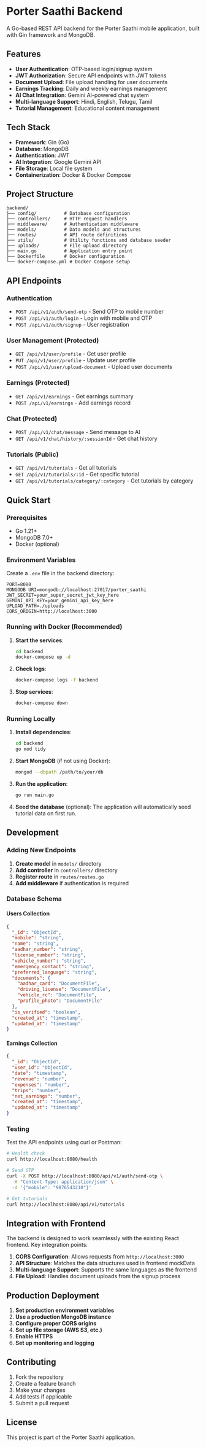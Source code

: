 # Porter Saathi Backend

A Go-based REST API backend for the Porter Saathi mobile application, built with Gin framework and MongoDB.

## Features

- **User Authentication**: OTP-based login/signup system
- **JWT Authorization**: Secure API endpoints with JWT tokens
- **Document Upload**: File upload handling for user documents
- **Earnings Tracking**: Daily and weekly earnings management
- **AI Chat Integration**: Gemini AI-powered chat system
- **Multi-language Support**: Hindi, English, Telugu, Tamil
- **Tutorial Management**: Educational content management

## Tech Stack

- **Framework**: Gin (Go)
- **Database**: MongoDB
- **Authentication**: JWT
- **AI Integration**: Google Gemini API
- **File Storage**: Local file system
- **Containerization**: Docker & Docker Compose

## Project Structure

```
backend/
├── config/          # Database configuration
├── controllers/     # HTTP request handlers
├── middleware/      # Authentication middleware
├── models/          # Data models and structures
├── routes/          # API route definitions
├── utils/           # Utility functions and database seeder
├── uploads/         # File upload directory
├── main.go          # Application entry point
├── Dockerfile       # Docker configuration
└── docker-compose.yml # Docker Compose setup
```

## API Endpoints

### Authentication
- `POST /api/v1/auth/send-otp` - Send OTP to mobile number
- `POST /api/v1/auth/login` - Login with mobile and OTP
- `POST /api/v1/auth/signup` - User registration

### User Management (Protected)
- `GET /api/v1/user/profile` - Get user profile
- `PUT /api/v1/user/profile` - Update user profile
- `POST /api/v1/user/upload-document` - Upload user documents

### Earnings (Protected)
- `GET /api/v1/earnings` - Get earnings summary
- `POST /api/v1/earnings` - Add earnings record

### Chat (Protected)
- `POST /api/v1/chat/message` - Send message to AI
- `GET /api/v1/chat/history/:sessionId` - Get chat history

### Tutorials (Public)
- `GET /api/v1/tutorials` - Get all tutorials
- `GET /api/v1/tutorials/:id` - Get specific tutorial
- `GET /api/v1/tutorials/category/:category` - Get tutorials by category

## Quick Start

### Prerequisites
- Go 1.21+
- MongoDB 7.0+
- Docker (optional)

### Environment Variables
Create a `.env` file in the backend directory:

```env
PORT=8080
MONGODB_URI=mongodb://localhost:27017/porter_saathi
JWT_SECRET=your_super_secret_jwt_key_here
GEMINI_API_KEY=your_gemini_api_key_here
UPLOAD_PATH=./uploads
CORS_ORIGIN=http://localhost:3000
```

### Running with Docker (Recommended)

1. **Start the services**:
   ```bash
   cd backend
   docker-compose up -d
   ```

2. **Check logs**:
   ```bash
   docker-compose logs -f backend
   ```

3. **Stop services**:
   ```bash
   docker-compose down
   ```

### Running Locally

1. **Install dependencies**:
   ```bash
   cd backend
   go mod tidy
   ```

2. **Start MongoDB** (if not using Docker):
   ```bash
   mongod --dbpath /path/to/your/db
   ```

3. **Run the application**:
   ```bash
   go run main.go
   ```

4. **Seed the database** (optional):
   The application will automatically seed tutorial data on first run.

## Development

### Adding New Endpoints

1. **Create model** in `models/` directory
2. **Add controller** in `controllers/` directory
3. **Register route** in `routes/routes.go`
4. **Add middleware** if authentication is required

### Database Schema

#### Users Collection
```json
{
  "_id": "ObjectId",
  "mobile": "string",
  "name": "string",
  "aadhar_number": "string",
  "license_number": "string",
  "vehicle_number": "string",
  "emergency_contact": "string",
  "preferred_language": "string",
  "documents": {
    "aadhar_card": "DocumentFile",
    "driving_license": "DocumentFile",
    "vehicle_rc": "DocumentFile",
    "profile_photo": "DocumentFile"
  },
  "is_verified": "boolean",
  "created_at": "timestamp",
  "updated_at": "timestamp"
}
```

#### Earnings Collection
```json
{
  "_id": "ObjectId",
  "user_id": "ObjectId",
  "date": "timestamp",
  "revenue": "number",
  "expenses": "number",
  "trips": "number",
  "net_earnings": "number",
  "created_at": "timestamp",
  "updated_at": "timestamp"
}
```

### Testing

Test the API endpoints using curl or Postman:

```bash
# Health check
curl http://localhost:8080/health

# Send OTP
curl -X POST http://localhost:8080/api/v1/auth/send-otp \
  -H "Content-Type: application/json" \
  -d '{"mobile": "9876543210"}'

# Get tutorials
curl http://localhost:8080/api/v1/tutorials
```

## Integration with Frontend

The backend is designed to work seamlessly with the existing React frontend. Key integration points:

1. **CORS Configuration**: Allows requests from `http://localhost:3000`
2. **API Structure**: Matches the data structures used in frontend mockData
3. **Multi-language Support**: Supports the same languages as the frontend
4. **File Upload**: Handles document uploads from the signup process

## Production Deployment

1. **Set production environment variables**
2. **Use a production MongoDB instance**
3. **Configure proper CORS origins**
4. **Set up file storage (AWS S3, etc.)**
5. **Enable HTTPS**
6. **Set up monitoring and logging**

## Contributing

1. Fork the repository
2. Create a feature branch
3. Make your changes
4. Add tests if applicable
5. Submit a pull request

## License

This project is part of the Porter Saathi application. 